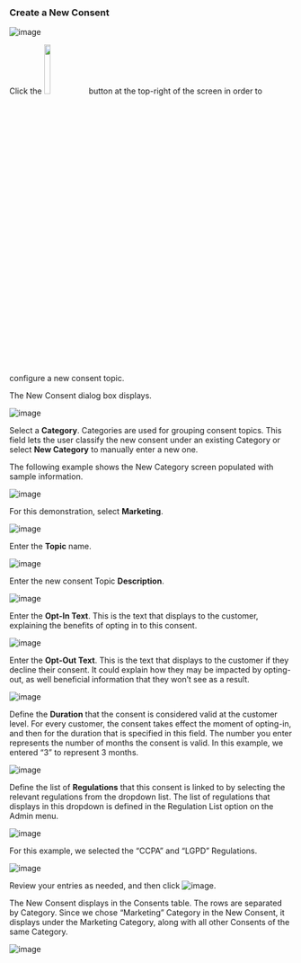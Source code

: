 ### Create a New Consent


![image](/articles/demo_project/DPM_Demo_Project/images/08_21_Consent_AdminConsent_Main.jpg)

Click the <img src="/articles/demo_project/DPM_Demo_Project/images/08_ICON_NewRegulation.png" width="15%" height="15%"> button at the top-right of the screen in order to configure a new consent topic. 

The New Consent dialog box displays.

![image](/articles/demo_project/DPM_Demo_Project/images/08_3_Consent_AdminConsent_Add.jpg)     

Select a **Category**. Categories are used for grouping consent topics. This field lets the user classify the new consent under an existing Category or select **New Category** to manually enter a new one.

The following example shows the New Category screen populated with sample information.

![image](/articles/demo_project/DPM_Demo_Project/images/08_18_Consent_AdminConsent_Add_All.jpg)    

For this demonstration, select **Marketing**.

![image](/articles/demo_project/DPM_Demo_Project/images/08_4_Consent_AdminConsent_Add1.jpg)    

Enter the **Topic** name. 

![image](/articles/demo_project/DPM_Demo_Project/images/08_10_Consent_AdminConsent_Add2.jpg)    

Enter the new consent Topic **Description**.

![image](/articles/demo_project/DPM_Demo_Project/images/08_11_Consent_AdminConsent_Add3.jpg)    

Enter the **Opt-In Text**. This is the text that displays to the customer, explaining the benefits of opting in to this consent.

![image](/articles/demo_project/DPM_Demo_Project/images/08_12_Consent_AdminConsent_Add4.jpg)     

Enter the **Opt-Out Text**. This is the text that displays to the customer if they decline their consent. It could explain how they may be impacted by opting-out, as well beneficial information that they won’t see as a result. 

![image](/articles/demo_project/DPM_Demo_Project/images/08_13_Consent_AdminConsent_Add5.jpg)     

Define the **Duration** that the consent is considered valid at the customer level. For every customer, the consent takes effect the moment of opting-in, and then for the duration that is specified in this field. The number you enter represents the number of months the consent is valid. In this example, we entered “3” to represent 3 months.

![image](/articles/demo_project/DPM_Demo_Project/images/08_14_Consent_AdminConsent_Add6.jpg) 

Define the list of **Regulations** that this consent is linked to by selecting the relevant regulations from the dropdown list. The list of regulations that displays in this dropdown is defined in the Regulation List option on the Admin menu. 

![image](/articles/demo_project/DPM_Demo_Project/images/08_15_Consent_AdminConsent_Add7.jpg)    

For this example, we selected the “CCPA” and “LGPD” Regulations.

![image](/articles/demo_project/DPM_Demo_Project/images/08_18_Consent_AdminConsent_Add_All.jpg)    

Review your entries as needed, and then click ![image](/articles/demo_project/DPM_Demo_Project/images/08_ICON_Save.jpg).

The New Consent displays in the Consents table. The rows are separated by Category. Since we chose “Marketing” Category in the New Consent, it displays under the Marketing Category, along with all other Consents of the same Category.

![image](/articles/demo_project/DPM_Demo_Project/images/08_5_Consent_AdminConsent_Add10_Callout.jpg)     
